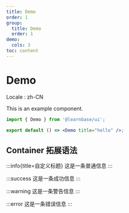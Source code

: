```yaml
---
title: Demo
order: 1
group:
  title: Demo
  order: 1
demo:
  cols: 3
toc: content
---
```


# Demo

Locale : zh-CN

This is an example component.

```jsx
import { Demo } from '@learnbase/ui';

export default () => <Demo title="hello" />;
```

## Container 拓展语法

:::info{title=自定义标题}
这是一条普通信息
:::

:::success
这是一条成功信息
:::

:::warning
这是一条警告信息
:::

:::error
这是一条错误信息
:::
